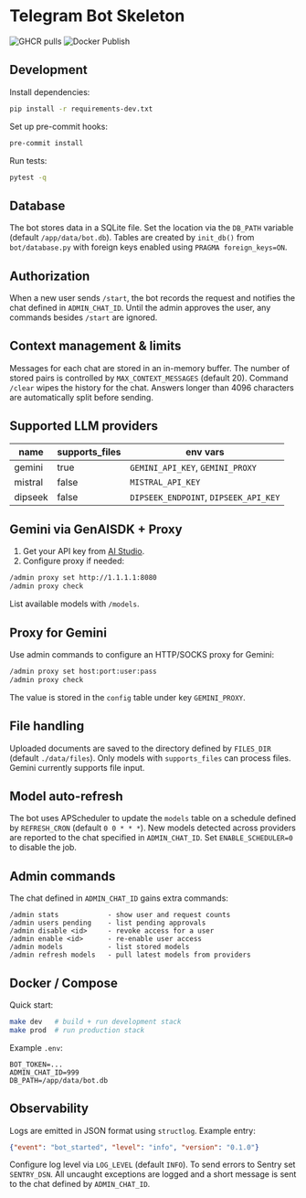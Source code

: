 # Telegram Bot Skeleton

![GHCR pulls](https://img.shields.io/badge/ghcr-pulls-blue)
![Docker Publish](https://github.com/myorg/tgbot/actions/workflows/ci.yml/badge.svg)

## Development

Install dependencies:

```bash
pip install -r requirements-dev.txt
```

Set up pre-commit hooks:

```bash
pre-commit install
```

Run tests:

```bash
pytest -q
```

## Database

The bot stores data in a SQLite file. Set the location via the `DB_PATH` variable
(default `/app/data/bot.db`). Tables are created by `init_db()` from
`bot/database.py` with foreign keys enabled using `PRAGMA foreign_keys=ON`.

## Authorization

When a new user sends `/start`, the bot records the request and notifies the chat defined in `ADMIN_CHAT_ID`. Until the admin approves the user, any commands besides `/start` are ignored.

## Context management & limits

Messages for each chat are stored in an in-memory buffer. The number of stored pairs is controlled by `MAX_CONTEXT_MESSAGES` (default 20). Command `/clear` wipes the history for the chat. Answers longer than 4096 characters are automatically split before sending.

## Supported LLM providers

| name    | supports_files | env vars                             |
|---------|---------------|--------------------------------------|
| gemini  | true          | `GEMINI_API_KEY`, `GEMINI_PROXY` |
| mistral | false         | `MISTRAL_API_KEY`                    |
| dipseek | false         | `DIPSEEK_ENDPOINT`, `DIPSEEK_API_KEY` |

## Gemini via GenAISDK + Proxy

1. Get your API key from [AI Studio](https://aistudio.google.com/).
2. Configure proxy if needed:

```bash
/admin proxy set http://1.1.1.1:8080
/admin proxy check
```

List available models with `/models`.

## Proxy for Gemini

Use admin commands to configure an HTTP/SOCKS proxy for Gemini:

```bash
/admin proxy set host:port:user:pass
/admin proxy check
```

The value is stored in the `config` table under key `GEMINI_PROXY`.

## File handling

Uploaded documents are saved to the directory defined by `FILES_DIR` (default
`./data/files`). Only models with ``supports_files`` can process files. Gemini
currently supports file input.

## Model auto-refresh

The bot uses APScheduler to update the `models` table on a schedule defined by
`REFRESH_CRON` (default `0 0 * * *`). New models detected across providers are
reported to the chat specified in `ADMIN_CHAT_ID`. Set `ENABLE_SCHEDULER=0` to
disable the job.

## Admin commands

The chat defined in `ADMIN_CHAT_ID` gains extra commands:

```
/admin stats            - show user and request counts
/admin users pending    - list pending approvals
/admin disable <id>     - revoke access for a user
/admin enable <id>      - re-enable user access
/admin models           - list stored models
/admin refresh models   - pull latest models from providers
```

## Docker / Compose

Quick start:

```bash
make dev   # build + run development stack
make prod  # run production stack
```
Example `.env`:
```env
BOT_TOKEN=...
ADMIN_CHAT_ID=999
DB_PATH=/app/data/bot.db
```

## Observability

Logs are emitted in JSON format using `structlog`. Example entry:

```json
{"event": "bot_started", "level": "info", "version": "0.1.0"}
```

Configure log level via `LOG_LEVEL` (default `INFO`). To send errors to Sentry
set `SENTRY_DSN`. All uncaught exceptions are logged and a short message is sent
to the chat defined by `ADMIN_CHAT_ID`.
